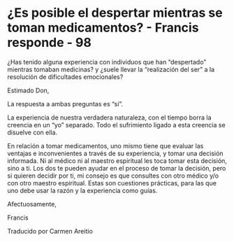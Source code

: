 # ¿Es posible el despertar mientras se toman medicamentos? - Francis responde - 98

&iquest;Has tenido alguna experiencia con individuos que han &ldquo;despertado&rdquo; mientras tomaban medicinas? y &iquest;suele llevar la &ldquo;realizaci&oacute;n del ser&rdquo; a la resoluci&oacute;n de dificultades emocionales?

Estimado Don,

La respuesta a ambas preguntas es &ldquo;s&iacute;&rdquo;.

La experiencia de nuestra verdadera naturaleza, con el tiempo borra la creencia en un &ldquo;yo&rdquo; separado. Todo el sufrimiento ligado a esta creencia se disuelve con ella.

En relaci&oacute;n a tomar medicamentos, uno mismo tiene que evaluar las ventajas e inconvenientes a trav&eacute;s de su experiencia, y tomar una decisi&oacute;n informada. Ni al m&eacute;dico ni al maestro espiritual les toca tomar esta decisi&oacute;n, sino a ti. Los dos te pueden ayudar en el proceso de tomar la decisi&oacute;n, pero si quieren decidir por ti, mi consejo es que consultes con otro m&eacute;dico y/o con otro maestro espiritual. Estas son cuestiones pr&aacute;cticas, para las que uno debe usar la raz&oacute;n y la experiencia como gu&iacute;as.

Afectuosamente, 

Francis

Traducido por Carmen Areitio

